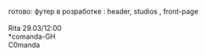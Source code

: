 </n>готово: футер
</n>в розработке : header, studios , front-page </br>
</br>Rita 29.03/12:00</br>
*comanda-GH</br>
C0manda</br>
